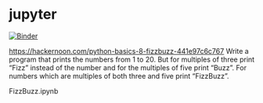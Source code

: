 # jupyter

[![Binder](https://mybinder.org/badge.svg)](https://mybinder.org/v2/gh/RaySirX/jupyter.git/master)


https://hackernoon.com/python-basics-8-fizzbuzz-441e97c6c767
Write a program that prints the numbers from 1 to 20. But for multiples of three print “Fizz” instead of the number and for the multiples of five print “Buzz”. For numbers which are multiples of both three and five print “FizzBuzz”.

FizzBuzz.ipynb


